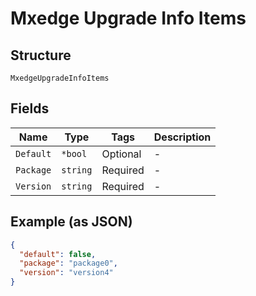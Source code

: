 
# Mxedge Upgrade Info Items

## Structure

`MxedgeUpgradeInfoItems`

## Fields

| Name | Type | Tags | Description |
|  --- | --- | --- | --- |
| `Default` | `*bool` | Optional | - |
| `Package` | `string` | Required | - |
| `Version` | `string` | Required | - |

## Example (as JSON)

```json
{
  "default": false,
  "package": "package0",
  "version": "version4"
}
```

